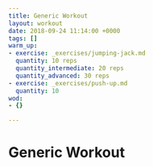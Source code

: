 ```yaml
---
title: Generic Workout
layout: workout
date: 2018-09-24 11:14:00 +0000
tags: []
warm_up:
- exercise: _exercises/jumping-jack.md
  quantity: 10 reps
  quantity_intermediate: 20 reps
  quantity_advanced: 30 reps
- exercise: _exercises/push-up.md
  quantity: 10
wod:
- {}

---
```

# Generic Workout